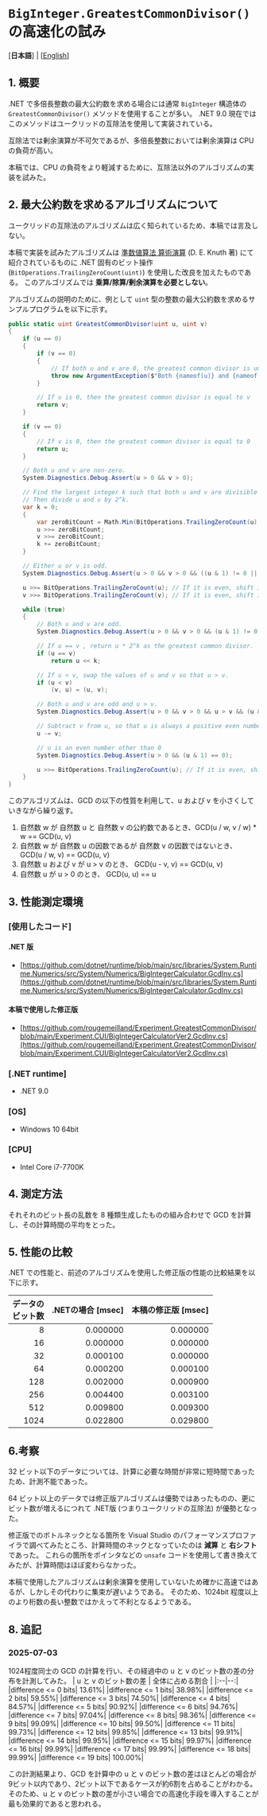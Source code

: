 # `BigInteger.GreatestCommonDivisor()` の高速化の試み

[**日本語**] | [[English](../README.md)]

## 1. 概要

.NET で多倍長整数の最大公約数を求める場合には通常 `BigInteger` 構造体の `GreatestCommonDivisor()` メソッドを使用することが多い。
.NET 9.0 現在ではこのメソッドはユークリッドの互除法を使用して実装されている。

互除法では剰余演算が不可欠であるが、多倍長整数においては剰余演算は CPU の負荷が高い。

本稿では、CPU の負荷をより軽減するために、互除法以外のアルゴリズムの実装を試みた。

## 2. 最大公約数を求めるアルゴリズムについて

ユークリッドの互除法のアルゴリズムは広く知られているため、本稿では言及しない。

本稿で実装を試みたアルゴリズムは
[準数値算法 算術演算](https://www.amazon.co.jp/%E6%BA%96%E6%95%B0%E5%80%A4%E7%AE%97%E6%B3%95%E2%80%95%E7%AE%97%E8%A1%93%E6%BC%94%E7%AE%97-art-computer-programming-4/dp/4781904262) (D. E. Knuth 著)
にて紹介されているものに .NET 固有のビット操作 (`BitOperations.TrailingZeroCount(uint)`) を使用した改良を加えたものである。
このアルゴリズムでは **乗算/除算/剰余演算を必要としない**。

<!-- 原語版=> [The Art of Computer Programming Volume 2 - Seminumerical algorithms](https://en.wikipedia.org/wiki/The_Art_of_Computer_Programming) (D. E. Knuth 著) "Chapter 4 – Arithmetic" -->

アルゴリズムの説明のために、例として `uint` 型の整数の最大公約数を求めるサンプルプログラムを以下に示す。

```c#
public static uint GreatestCommonDivisor(uint u, uint v)
{
    if (u == 0)
    {
        if (v == 0)
        {
            // If both u and v are 0, the greatest common divisor is undefined.
            throw new ArgumentException($"Both {nameof(u)} and {nameof(v)} are 0. The greatest common divisor of 0 and 0 is undefined.");
        }

        // If u is 0, then the greatest common divisor is equal to v
        return v;
    }

    if (v == 0)
    {
        // If v is 0, then the greatest common divisor is equal to 0
        return u;
    }

    // Both u and v are non-zero.
    System.Diagnostics.Debug.Assert(u > 0 && v > 0);

    // Find the largest integer k such that both u and v are divisible by 2^k.
    // Then divide u and v by 2^k.
    var k = 0;
    {
        var zeroBitCount = Math.Min(BitOperations.TrailingZeroCount(u), BitOperations.TrailingZeroCount(v));
        u >>= zeroBitCount;
        v >>= zeroBitCount;
        k += zeroBitCount;
    }

    // Either u or v is odd.
    System.Diagnostics.Debug.Assert(u > 0 && v > 0 && ((u & 1) != 0 || (v & 1) != 0));

    u >>= BitOperations.TrailingZeroCount(u); // If it is even, shift it right until it becomes odd.
    v >>= BitOperations.TrailingZeroCount(v); // If it is even, shift it right until it becomes odd.

    while (true)
    {
        // Both u and v are odd.
        System.Diagnostics.Debug.Assert(u > 0 && v > 0 && (u & 1) != 0 && (v & 1) != 0);

        // If u == v , return u * 2^k as the greatest common divisor.
        if (u == v)
            return u << k;

        // If u < v, swap the values ​​of u and v so that u > v.
        if (u < v)
            (v, u) = (u, v);

        // Both u and v are odd and u > v.
        System.Diagnostics.Debug.Assert(u > 0 && v > 0 && u > v && (u & 1) != 0 && (v & 1) != 0);

        // Subtract v from u, so that u is always a positive even number.
        u -= v;

        // u is an even number other than 0
        System.Diagnostics.Debug.Assert(u > 0 && (u & 1) == 0);

        u >>= BitOperations.TrailingZeroCount(u); // If it is even, shift it right until it becomes odd.
    }
}
```

このアルゴリズムは、GCD の以下の性質を利用して、u および v を小さくしていきながら繰り返す。
1. 自然数 w が 自然数 u と 自然数 v の公約数であるとき、GCD(u / w, v / w) * w == GCD(u, v)
2. 自然数 w が 自然数 u の因数であるが 自然数 v の因数ではないとき、 GCD(u / w, v) == GCD(u, v)
3. 自然数 u および v が u > v のとき、 GCD(u - v, v) == GCD(u, v)
4. 自然数 u が u > 0 のとき、 GCD(u, u) == u

## 3. 性能測定環境

### [使用したコード]
#### .NET 版
- [https://github.com/dotnet/runtime/blob/main/src/libraries/System.Runtime.Numerics/src/System/Numerics/BigIntegerCalculator.GcdInv.cs](https://github.com/dotnet/runtime/blob/main/src/libraries/System.Runtime.Numerics/src/System/Numerics/BigIntegerCalculator.GcdInv.cs)

#### 本稿で使用した修正版
- [https://github.com/rougemeilland/Experiment.GreatestCommonDivisor/blob/main/Experiment.CUI/BigIntegerCalculatorVer2.GcdInv.cs](https://github.com/rougemeilland/Experiment.GreatestCommonDivisor/blob/main/Experiment.CUI/BigIntegerCalculatorVer2.GcdInv.cs)

### [.NET runtime]
- .NET 9.0

### [OS]
- Windows 10 64bit

### [CPU]
- Intel Core i7-7700K

## 4. 測定方法

それそれのビット長の乱数を 8 種類生成したものの組み合わせで GCD を計算し、その計算時間の平均をとった。

## 5. 性能の比較

.NET での性能と、前述のアルゴリズムを使用した修正版の性能の比較結果を以下に示す。

| データの<br/>ビット数 | .NETの場合 [msec] | 本稿の修正版 [msec] |
|--:|--:|--:|
| 8 | 0.000000 | 0.000000 |
| 16 | 0.000000 | 0.000000 |
| 32 | 0.000100 | 0.000000 |
| 64 | 0.000200 | 0.000100 |
| 128 | 0.002000 | 0.000900 |
| 256 | 0.004400 | 0.003100 |
| 512 | 0.009800 | 0.009300 |
| 1024 | 0.022800 | 0.029800 |

## 6.考察

32 ビット以下のデータについては、計算に必要な時間が非常に短時間であったため、計測不能であった。

64 ビット以上のデータでは修正版アルゴリズムは優勢ではあったものの、更にビット数が増えるにつれて .NET版 (つまりユークリッドの互除法) が優勢となった。

修正版でのボトルネックとなる箇所を Visual Studio のパフォーマンスプロファイラで調べてみたところ、計算時間のネックとなっていたのは **減算** と **右シフト** であった。
これらの箇所をポインタなどの `unsafe` コードを使用して書き換えてみたが、計算時間はほぼ変わらなかった。

本稿で使用したアルゴリズムは剰余演算を使用していないため確かに高速ではあるが、しかしその代わりに集束が遅いようである。
そのため、1024bit 程度以上のより桁数の長い整数ではかえって不利となるようである。

## 8. 追記

### 2025-07-03

1024程度同士の GCD の計算を行い、その経過中の u と v のビット数の差の分布を計測してみた。
| u と v のビット数の差 | 全体に占める割合 |
|:--|--:|
|difference <= 0 bits| 13.61%|
|difference <= 1 bits| 38.98%|
|difference <= 2 bits| 59.55%|
|difference <= 3 bits| 74.50%|
|difference <= 4 bits| 84.57%|
|difference <= 5 bits| 90.92%|
|difference <= 6 bits| 94.76%|
|difference <= 7 bits| 97.04%|
|difference <= 8 bits| 98.36%|
|difference <= 9 bits| 99.09%|
|difference <= 10 bits| 99.50%|
|difference <= 11 bits| 99.73%|
|difference <= 12 bits| 99.85%|
|difference <= 13 bits| 99.91%|
|difference <= 14 bits| 99.95%|
|difference <= 15 bits| 99.97%|
|difference <= 16 bits| 99.99%|
|difference <= 17 bits| 99.99%|
|difference <= 18 bits| 99.99%|
|difference <= 19 bits| 100.00%|

この計測結果より、GCD を計算中の u と v のビット数の差はほとんどの場合が9ビット以内であり、2ビット以下であるケースが約6割を占めることがわかる。
そのため、u と v のビット数の差が小さい場合での高速化手段を導入することが最も効果的であると思われる。

